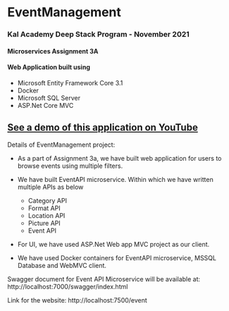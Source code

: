 # EventManagement

### Kal Academy Deep Stack Program - November 2021

#### Microservices Assignment 3A
#### Web Application built using 
- Microsoft Entity Framework Core 3.1 
- Docker
- Microsoft SQL Server
- ASP.Net Core MVC

[See a demo of this application on YouTube]() 
---
Details of EventManagement project:
- As a part of Assignment 3a, we have built web application for users to browse events using multiple filters.
- We have built EventAPI microservice. Within which we have written multiple APIs as below
  - Category API
  - Format API
  - Location API
  - Picture API
  - Event API

- For UI, we have used ASP.Net Web app MVC project as our client. 
- We have used Docker containers for EventAPI microservice, MSSQL Database and WebMVC client.

Swagger document for Event API Microservice will be available at: http://localhost:7000/swagger/index.html

Link for the website: http://localhost:7500/event


     

 
